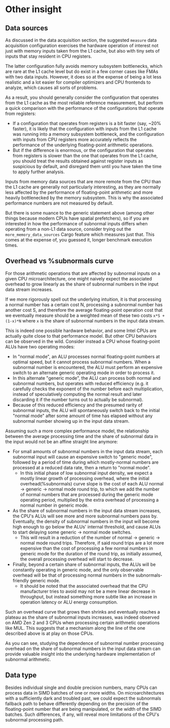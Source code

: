 # Other insight

## Data sources

As discussed in the data acquisition section, the suggested `measure` data
acquisition configuration exercises the hardware operation of interest not just
with memory inputs taken from the L1 cache, but also with tiny sets of inputs
that stay resident in CPU registers.

The latter configuration fully avoids memory subsystem bottlenecks, which are
rare at the L1 cache level but do exist in a few corner cases like FMAs with two
data inputs. However, it does so at the expense of being a lot less realistic
and a lot easier for compiler optimizers and CPU frontends to analyze, which
causes all sorts of problems.

As a result, you should generally consider the configuration that operates from
the L1 cache as the most reliable reference measurement, but perform a quick
comparison with the performance of the configurations that operate from
registers:

- If a configuration that operates from registers is a bit faster (say, ~20%
  faster), it is likely that the configuration with inputs from the L1 cache was
  running into a memory subsystem bottleneck, and the configuration with inputs
  from CPU registers more accurately reflects the performance of the underlying
  floating-point arithmetic operations.
- But if the difference is enormous, or the configuration that operates from
  registers is slower than the one that operates from the L1 cache, you should
  treat the results obtained against register inputs as suspicious by default,
  and disregard them until you have taken the time to apply further analysis.

Inputs from memory data sources that are more remote from the CPU than the L1
cache are generally not particularly interesting, as they are normally less
affected by the performance of floating-point arithmetic and more heavily
bottlenecked by the memory subsystem. This is why the associated performance
numbers are not measured by default.

But there is some nuance to the generic statement above (among other things
because modern CPUs have spatial prefetchers), so if you are interested in how
the performance of subnormal inputs differs when operating from a non-L1 data
source, consider trying out the `more_memory_data_sources` Cargo feature which
measures just that. This comes at the expense of, you guessed it, longer
benchmark execution times.


## Overhead vs %subnormals curve

For those arithmetic operations that are affected by subnormal inputs on a given
CPU microarchitecture, one might naively expect the associated overhead to grow
linearly as the share of subnormal numbers in the input data stream increases.

If we more rigorously spell out the underlying intuition, it is that processing
a normal number has a certain cost N, processing a subnormal number has another
cost S, and therefore the average floating-point operation cost that we
eventually measure should be a weighted mean of these two costs `x*S + (1-x)*N`
where `x` is the share of subnormal numbers in the input data stream.

This is indeed one possible hardware behavior, and some Intel CPUs are actually
quite close to that performance model. But other CPU behaviors can be observed
in the wild. Consider instead a CPU whose floating-point ALUs have two operating
modes:

- In "normal mode", an ALU processes normal floating-point numbers at optimal
  speed, but it cannot process subnormal numbers. When a subnormal number is
  encountered, the ALU must perform an expensive switch to an alternate generic
  operating mode in order to process it.
- In this alternate "generic mode", the ALU can process both normal and
  subnormal numbers, but operates with reduced efficiency (e.g. it carefully
  checks the exponent of the number before each multiplication, instead of
  speculatively computing the normal result and later discarding it if the
  number turns out to actually be subnormal).
- Because of this reduced efficiency and the presumed rarity of subnormal
  inputs, the ALU will spontaneously switch back to the initial "normal mode"
  after some amount of time has elapsed without any subnormal number showing up
  in the input data stream.

Assuming such a more complex performance model, the relationship between the
average processing time and the share of subnormal data in the input would not
be an affine straight line anymore:

- For small amounts of subnormal numbers in the input data stream, each
  subnormal input will cause an expensive switch to "generic mode", followed by
  a period of time during which mostly-normal numbers are processed at a reduced
  data rate, then a return to "normal mode".
  * In this initial phase of low subnormal input density, we expect a mostly
    linear growth of processing overhead, where the initial
    overhead(%subnormals) curve slope is the cost of each ALU normal → generic →
    normal mode round trip, to which we add the number of normal numbers that
    are processed during the generic mode operating period, multiplied by the
    extra overhead of processing a normal number in generic mode.
- As the share of subnormal numbers in the input data stream increases, the
  CPU's ALUs will see more and more subnormal numbers pass by. Eventually, the
  density of subnormal numbers in the input will become high enough to go below
  the ALUs' internal threshold, and cause ALUs to start delaying some generic →
  normal mode switches.
  * This will result in a reduction of the number of normal → generic → normal
    mode round trips. Therefore, if said round trips are a lot more expensive
    than the cost of processing a few normal numbers in generic mode for the
    duration of the round trip, as initially assumed, the overall processing 
    overhead will start to decrease.
- Finally, beyond a certain share of subnormal inputs, the ALUs will be
  constantly operating in generic mode, and the only observable overhead will be
  that of processing normal numbers in the subnormals-friendly generic mode.
  * It should be noted that the associated overhead that the CPU manufacturer
    tries to avoid may not be a mere linear decrease in throughput, but instead
    something more subtle like an increase in operation latency or ALU energy
    consumption.

Such an overhead curve that grows then shrinks and eventually reaches a plateau
as the share of subnormal inputs increases, was indeed observed on AMD Zen 2 and
3 CPUs when processing certain arithmetic operations like MUL. This suggests
that a mechanism along the line of the one described above is at play on those
CPUs.

As you can see, studying the dependence of subnormal number processing overhead
on the share of subnormal numbers in the input data stream can provide valuable
insight into the underlying hardware implementation of subnormal arithmetic.


## Data type

Besides individual single and double precision numbers, many CPUs can process
data in SIMD batches of one or more widths. On microarchitectures with a
sufficiently dark and troubled past, we could expect the subnormals fallback
path to behave differently depending on the precision of the floating-point
number that are being manipulated, or the width of the SIMD batches. Such
differences, if any, will reveal more limitations of the CPU's subnormal
processing path.
